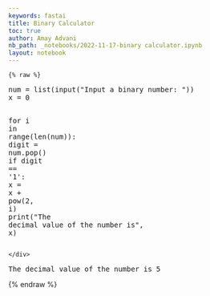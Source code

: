 ```yaml
---
keywords: fastai
title: Binary Calculator
toc: true
author: Amay Advani
nb_path: _notebooks/2022-11-17-binary calculator.ipynb
layout: notebook
---
```


<!--
#################################################
### THIS FILE WAS AUTOGENERATED! DO NOT EDIT! ###
#################################################
# file to edit: _notebooks/2022-11-17-binary calculator.ipynb
-->

<div class="container" id="notebook-container">
        
    {% raw %}
    
<div class="cell border-box-sizing code_cell rendered">
<div class="input">

<div class="inner_cell">
    <div class="input_area">
<div class=" highlight hl-ipython3"><pre><span></span><span class="n">num</span> <span class="o">=</span> <span class="nb">list</span><span class="p">(</span><span class="nb">input</span><span class="p">(</span><span class="s2">&quot;Input a binary number: &quot;</span><span class="p">))</span>
<span class="n">x</span> <span class="o">=</span> <span class="mi">0</span>

<span class="k">for</span> <span class="n">i</span> <span class="ow">in</span> <span class="nb">range</span><span class="p">(</span><span class="nb">len</span><span class="p">(</span><span class="n">num</span><span class="p">)):</span>
	<span class="n">digit</span> <span class="o">=</span> <span class="n">num</span><span class="o">.</span><span class="n">pop</span><span class="p">()</span>
	<span class="k">if</span> <span class="n">digit</span> <span class="o">==</span> <span class="s1">&#39;1&#39;</span><span class="p">:</span>
		<span class="n">x</span> <span class="o">=</span> <span class="n">x</span> <span class="o">+</span> <span class="nb">pow</span><span class="p">(</span><span class="mi">2</span><span class="p">,</span> <span class="n">i</span><span class="p">)</span>
<span class="nb">print</span><span class="p">(</span><span class="s2">&quot;The decimal value of the number is&quot;</span><span class="p">,</span> <span class="n">x</span><span class="p">)</span>
</pre></div>

    </div>
</div>
</div>

<div class="output_wrapper">
<div class="output">

<div class="output_area">

<div class="output_subarea output_stream output_stdout output_text">
<pre>The decimal value of the number is 5
</pre>
</div>
</div>

</div>
</div>

</div>
    {% endraw %}

</div>
 

